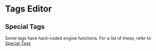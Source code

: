 # Tags Editor

## Special Tags

Some tags have hard-coded engine functions. For a list of these, refer to [Special Tags](Special-Tags)